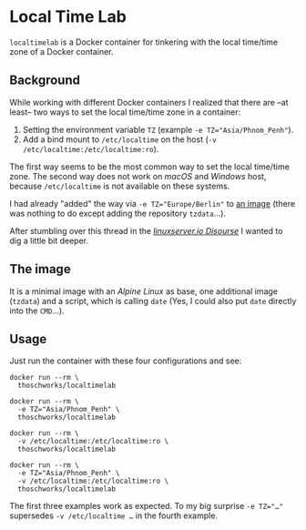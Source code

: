 # Local Time Lab

`localtimelab` is a Docker container for tinkering with the local time/time zone of a Docker container.

## Background

While working with different Docker containers I realized that there are –at least– two ways to set the local time/time zone in a container:

1. Setting the environment variable `TZ` (example `-e TZ="Asia/Phnom_Penh"`).
2. Add a bind mount to `/etc/localtime` on the host (`-v /etc/localtime:/etc/localtime:ro`).

The first way seems to be the most common way to set the local time/time zone. The second way does not work on _macOS_ and _Windows_ host,  because `/etc/localtime` is not available on these systems.

I had already "added" the way via `-e TZ="Europe/Berlin"` to [an image](https://github.com/thoschworks/cups-airprint-bjnp/commit/c1ed357e1583353efdf0902ef69ddb4bba088f9e) (there was nothing to do except adding the repository `tzdata`...). 

After stumbling over this thread in the [_linuxserver.io Disourse_](https://discourse.linuxserver.io/t/binding-etc-localtime-maybe-more-convenience-for-timezone-setting/1783) I wanted to dig a little bit deeper.

## The image

 It is a minimal image with an _Alpine Linux_ as base, one additional image (`tzdata`) and a script, which is calling `date` (Yes, I could also put `date` directly into the `CMD`…).
 
## Usage

Just run the container with these four configurations and see:

```
docker run --rm \
  thoschworks/localtimelab
``` 

```
docker run --rm \
  -e TZ="Asia/Phnom_Penh" \
  thoschworks/localtimelab
```

```
docker run --rm \
  -v /etc/localtime:/etc/localtime:ro \
  thoschworks/localtimelab
```

```
docker run --rm \
  -e TZ="Asia/Phnom_Penh" \
  -v /etc/localtime:/etc/localtime:ro \
  thoschworks/localtimelab
```

The first three examples work as expected. To my big surprise `-e TZ="…"` supersedes `-v /etc/localtime …` in the fourth example.
